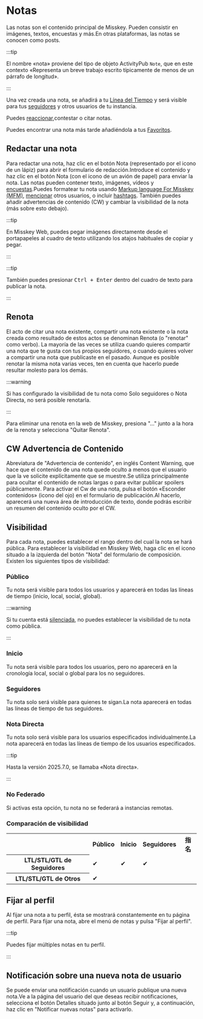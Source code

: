 # Notas

Las notas son el contenido principal de Misskey. Pueden consistir en imágenes, textos, encuestas y más.En otras plataformas, las notas se conocen como posts.

:::tip

El nombre «nota» proviene del tipo de objeto ActivityPub `Note`, que en este contexto «Representa un breve trabajo escrito típicamente de menos de un párrafo de longitud».

:::

Una vez creada una nota, se añadirá a tu [Línea del Tiempo](./timeline) y será visible para tus [seguidores](./follow) y otros usuarios de tu instancia.

Puedes [reaccionar](./reaction),contestar o citar notas.

Puedes encontrar una nota más tarde añadiéndola a tus [Favoritos](./favorite).

## Redactar una nota

Para redactar una nota, haz clic en el botón Nota (representado por el icono de un lápiz) para abrir el formulario de redacción.Introduce el contenido y haz clic en el botón Nota (con el icono de un avión de papel) para enviar la nota. Las notas pueden contener texto, imágenes, vídeos y [encuestas](./poll).Puedes formatear tu nota usando [Markup language For Misskey (MFM)](./mfm), [mencionar](./mention) otros usuarios, o incluir [hashtags](./hashtag). También puedes añadir advertencias de contenido (CW) y cambiar la visibilidad de la nota (más sobre esto debajo).

:::tip

En Misskey Web, puedes pegar imágenes directamente desde el portapapeles al cuadro de texto utilizando los atajos habituales de copiar y pegar.

:::

:::tip

También puedes presionar <kbd class="key">Ctrl + Enter</kbd> dentro del cuadro de texto para publicar la nota.

:::

## Renota

El acto de citar una nota existente, compartir una nota existente o la nota creada como resultado de estos actos se denominan Renota (o "renotar" como verbo).
La mayoría de las veces se utiliza cuando quieres compartir una nota que te gusta con tus propios seguidores, o cuando quieres volver a compartir una nota que publicaste en el pasado.
Aunque es posible renotar la misma nota varias veces, ten en cuenta que hacerlo puede resultar molesto para los demás.

:::warning

Si has configurado la visibilidad de tu nota como Solo seguidores o Nota Directa, no será posible renotarla.

:::

Para eliminar una renota en la web de Misskey, presiona "..." junto a la hora de la renota y selecciona "Quitar Renota".

## CW Advertencia de Contenido

Abreviatura de "Advertencia de contenido", en inglés Content Warning, que hace que el contenido de una nota quede oculto a menos que el usuario que la ve solicite explícitamente que se muestre.Se utiliza principalmente para ocultar el contenido de notas largas o para evitar publicar spoilers públicamente.
Para activar el Cw de una nota, pulsa el botón «Esconder contenidos» (icono del ojo) en el formulario de publicación.Al hacerlo, aparecerá una nueva área de introducción de texto, donde podrás escribir un resumen del contenido oculto por el CW.

## Visibilidad

Para cada nota, puedes establecer el rango dentro del cual la nota se hará pública.
Para establecer la visibilidad en Misskey Web, haga clic en el icono situado a la izquierda del botón "Nota" del formulario de composición.
Existen los siguientes tipos de visibilidad:

### Público

Tu nota será visible para todos los usuarios y aparecerá en todas las líneas de tiempo (inicio, local, social, global).

:::warning

Si tu cuenta está [silenciada](./silence), no puedes establecer la visibilidad de tu nota como pública.

:::

### Inicio

Tu nota será visible para todos los usuarios, pero no aparecerá en la cronología local, social o global para los no seguidores.

### Seguidores

Tu nota solo será visible para quienes te sigan.La nota aparecerá en todas las líneas de tiempo de tus seguidores.

### Nota Directa

Tu nota solo será visible para los usuarios especificados individualmente.La nota aparecerá en todas las líneas de tiempo de los usuarios especificados.

:::tip

Hasta la versión 2025.7.0, se llamaba «Nota directa».

:::

### No Federado

Si activas esta opción, tu nota no se federará a instancias remotas.

### Comparación de visibilidad

<table>
	<tbody><tr><th></th><th>Público</th><th>Inicio</th><th>Seguidores</th><th>指名</th></tr>
	<tr><th>LTL/STL/GTL de Seguidores</th><td>✔</td><td>✔</td><td>✔</td><td></td></tr>
	<tr><th>LTL/STL/GTL de Otros</th><td>✔</td><td></td><td></td><td></td></tr>
</tbody></table>

## Fijar al perfil

Al fijar una nota a tu perfil, ésta se mostrará constantemente en tu página de perfil.
Para fijar una nota, abre el menú de notas y pulsa "Fijar al perfil".

:::tip

Puedes fijar múltiples notas en tu perfil.

:::

## Notificación sobre una nueva nota de usuario

Se puede enviar una notificación cuando un usuario publique una nueva nota.Ve a la página del usuario del que deseas recibir notificaciones, selecciona el botón Detalles situado junto al botón Seguir y, a continuación, haz clic en "Notificar nuevas notas" para activarlo.
